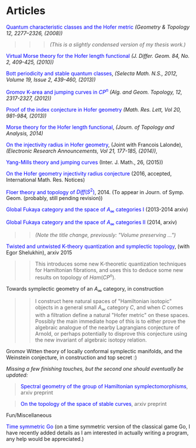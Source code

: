 <STYLE>
<!--
A{text-decoration:none}
A{color:blue}
-->
</STYLE>


# Articles 
[Quantum characteristic classes and the Hofer metric][1]
*(Geometry & Topology 12, 2277–2326, (2008))*

> > >*(This is a slightly condensed version of my
thesis work.)*

[Virtual Morse theory for the Hofer length functional][2] *(J.
Differ. Geom. 84, No. 2, 409-425, (2010))*

[Bott periodicity and stable quantum classes][3], *(Selecta Math.
N.S., 2012, Volume 19, Issue 2, 439-460, (2013))*

[Gromov K-area and jumping curves in $CP^n$][4]  *(Alg. and Geom.
Topology, 12, 2317-2327, (2012))*

[Proof of the index conjecture in Hofer geometry][7] *(Math. Res.
Lett, Vol 20, 981-984, (2013))*

[Morse theory for the Hofer length functional][8], *(Journ. of
Topology and Analysis,  2014)*

[On the injectivity radius in Hofer geometry][10], (Joint with
Francois Lalonde), *(Electronic Research Announcements, Vol 21, 177-185, (2014))*,  

[Yang-Mills theory and jumping curves][9] (Inter. J. Math., 26,  (2015)) 

[On the Hofer geometry injectivity radius conjecture][16] (2016, accepted, International Math. Res. Notices)

[Floer theory and topology of $Diff (S ^2)$][11], 2014. (To appear in Journ. of Symp. Geom. (probably, still pending revision))

[Global Fukaya category and the space of $A_\infty$ categories I][5]
(2013-2014 arxiv)

[Global Fukaya category and the space of $A_\infty$ categories
II][6] (2014, arxiv)



> > *(Note the title change, previously: "Volume preserving ...")*


[Twisted and untwisted K-theory quantization and symplectic topology][17], (with Egor Shelukhin), arxiv 2015

> > This introduces some new K-theoretic quantization techniques for  Hamiltonian fibrations, and uses this to deduce some new results on topology of $Ham (CP ^n)$.

Towards symplectic geometry of an $A_{\infty}$ category, in construction
   
> > I  construct here natural spaces of "Hamiltonian isotopic"  objects in a general small $A_{\infty}$ category $C$, and when $C$ comes with 
a filtration define a natural "Hofer metric" on these spaces. Possibly the main immediate hope of this is to either prove the algebraic analogue of the nearby Lagrangians conjecture of Arnold, or perhaps potentially to disprove this conjecture using the new invariant of algebraic isotopy relation.

Gromov Witten theory of locally conformal symplectic manifolds, and the Weinstein conjecture, in construction and top secret :)

*Missing a few finishing touches, but the second one should eventually be
updated:*

> [Spectral geometry of the group of Hamiltonian
symplectomorphisms][12], arxiv preprint

> [On the topology of the space of stable curves][13], arxiv preprint

Fun/Miscellaneous

[Time symmetric Go][14] (on a time symmetric version of the
classical game Go, I have recently added details as I am interested in actually writing a program, any help would be appreciated.)

[1]: http://arxiv.org/pdf/0709.4510.pdf
[2]:
https://docs.google.com/file/d/0B1BCuxjt683fbnVpaTNrUEQxeVk/edit
[3]: http://arxiv.org/pdf/0912.2948.pdf
[4]: http://arxiv.org/pdf/1006.4383.pdf
[5]: http://arxiv.org/abs/1307.3991
[6]: http://arxiv.org/pdf/1408.3250.pdf
[7]: http://arxiv.org/pdf/1204.3098v3 
[8]: http://arxiv.org/abs/1308.3456
[9]: http://arxiv.org/abs/1312.0928
[10]: http://www.aimsciences.org/journals/doIpChk.jsp?paperID=10672&mode=full
[11]: http://arxiv.org/pdf/1409.3975.pdf
[12]:
https://docs.google.com/file/d/0B1BCuxjt683fNGtVc3Y3OG9TMTA/edit
[13]:
https://docs.google.com/file/d/0B1BCuxjt683fSkNHdjA4QXJwSm8/edit 
[14]: https://www.dropbox.com/s/dapssg0zsake8z3/Sgo.pdf?dl=0
[16]: https://www.dropbox.com/s/yudw58zdk3mp1m3/injectivitynoLinfty.pdf?dl=0 
[15]: http://www.worldscientific.com/doi/pdf/10.1142/S0129167X15500299?src=recsys 
[17]: http://arxiv.org/pdf/1508.06793.pdf
